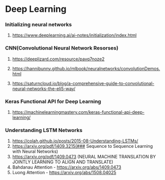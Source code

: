# Deep Learning


### Initializing neural networks

1. https://www.deeplearning.ai/ai-notes/initialization/index.html

### CNN(Convolutional Neural Network Resorses)

1.  https://deeplizard.com/resource/pavq7noze2

2.  https://hannibunny.github.io/mlbook/neuralnetworks/convolutionDemos.html

3.  https://saturncloud.io/blog/a-comprehensive-guide-to-convolutional-neural-networks-the-eli5-way/


### Keras Functional API for Deep Learning

1.  https://machinelearningmastery.com/keras-functional-api-deep-learning/

   
### Understanding LSTM Networks
1.  https://colah.github.io/posts/2015-08-Understanding-LSTMs/
2.   https://arxiv.org/pdf/1409.3215(### Sequence to Sequence Learning with Neural Networks)
3.  https://arxiv.org/pdf/1409.0473 (NEURAL MACHINE TRANSLATION BY JOINTLY LEARNING TO ALIGN AND TRANSLATE)
4.  Bahdanau Attention - https://arxiv.org/abs/1409.0473
5.  Luong Attention - https://arxiv.org/abs/1508.04025


